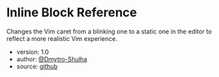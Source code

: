 # Inline Block Reference

Changes the Vim caret from a blinking one to a static one in the editor to reflect a more realistic Vim experience.

- version: 1.0
- author: [@Dmytro-Shulha](https://github.com/Dmytro-Shulha)
- source: [github](https://github.com/Dmytro-Shulha/obsidian-css-snippets/blob/master/Snippets/Vim%20Static%20Caret.md)
